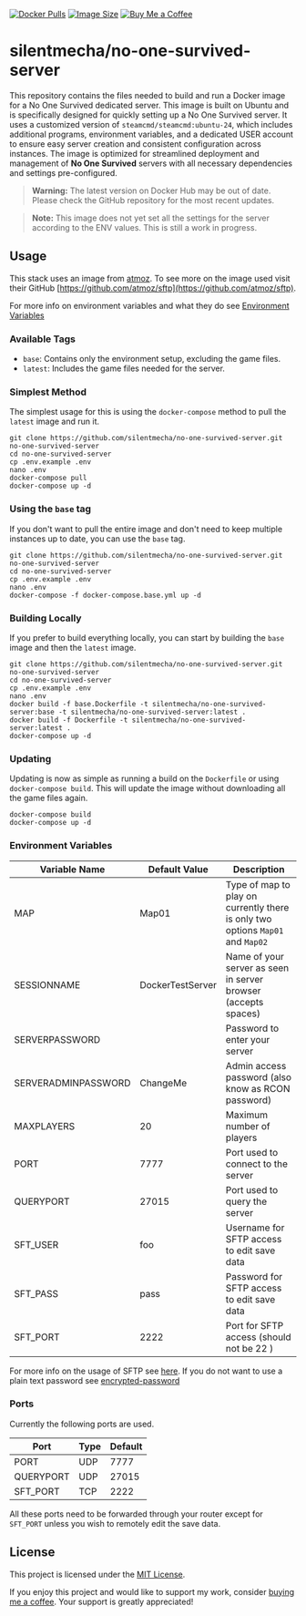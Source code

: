 [![Docker Pulls](https://img.shields.io/docker/pulls/silentmecha/no-one-survived-server.svg)](https://hub.docker.com/r/silentmecha/no-one-survived-server)
[![Image Size](https://img.shields.io/docker/image-size/silentmecha/no-one-survived-server/latest.svg)](https://hub.docker.com/r/silentmecha/no-one-survived-server)
[![Buy Me a Coffee](https://img.shields.io/badge/Buy%20Me%20a%20Coffee-donate-success?logo=buy-me-a-coffee&logoColor=white)](https://www.buymeacoffee.com/silent001)

# silentmecha/no-one-survived-server

This repository contains the files needed to build and run a Docker image for a No One Survived dedicated server. This image is built on Ubuntu and is specifically designed for quickly setting up a No One Survived server. It uses a customized version of `steamcmd/steamcmd:ubuntu-24`, which includes additional programs, environment variables, and a dedicated USER account to ensure easy server creation and consistent configuration across instances. The image is optimized for streamlined deployment and management of **No One Survived** servers with all necessary dependencies and settings pre-configured.

> **Warning:** The latest version on Docker Hub may be out of date. Please check the GitHub repository for the most recent updates.

> **Note:** This image does not yet set all the settings for the server according to the ENV values. This is still a work in progress.

## Usage

This stack uses an image from [atmoz](https://github.com/atmoz). To see more on the image used visit their GitHub [https://github.com/atmoz/sftp](https://github.com/atmoz/sftp).

For more info on environment variables and what they do see [Environment Variables](#environment-variables)

### Available Tags

- `base`: Contains only the environment setup, excluding the game files.
- `latest`: Includes the game files needed for the server.

### Simplest Method

The simplest usage for this is using the `docker-compose` method to pull the `latest` image and run it.

```console
git clone https://github.com/silentmecha/no-one-survived-server.git no-one-survived-server
cd no-one-survived-server
cp .env.example .env
nano .env
docker-compose pull
docker-compose up -d
```

### Using the `base` tag

If you don't want to pull the entire image and don't need to keep multiple instances up to date, you can use the `base` tag.

```console
git clone https://github.com/silentmecha/no-one-survived-server.git no-one-survived-server
cd no-one-survived-server
cp .env.example .env
nano .env
docker-compose -f docker-compose.base.yml up -d
```

### Building Locally

If you prefer to build everything locally, you can start by building the `base` image and then the `latest` image.

```console
git clone https://github.com/silentmecha/no-one-survived-server.git no-one-survived-server
cd no-one-survived-server
cp .env.example .env
nano .env
docker build -f base.Dockerfile -t silentmecha/no-one-survived-server:base -t silentmecha/no-one-survived-server:latest .
docker build -f Dockerfile -t silentmecha/no-one-survived-server:latest .
docker-compose up -d
```

### Updating

Updating is now as simple as running a build on the `Dockerfile` or using `docker-compose build`. This will update the image without downloading all the game files again.

```console
docker-compose build
docker-compose up -d
```

### Environment Variables

| Variable Name       | Default Value    | Description                                                                    |
|---------------------|------------------|--------------------------------------------------------------------------------|
| MAP                 | Map01            | Type of map to play on currently there is only two options `Map01` and `Map02` |
| SESSIONNAME         | DockerTestServer | Name of your server as seen in server browser (accepts spaces)                 |
| SERVERPASSWORD      |                  | Password to enter your server                                                  |
| SERVERADMINPASSWORD | ChangeMe         | Admin access password (also know as RCON password)                             |
| MAXPLAYERS          | 20               | Maximum number of players                                                      |
| PORT                | 7777             | Port used to connect to the server                                             |
| QUERYPORT           | 27015            | Port used to query the server                                                  |
| SFT_USER            | foo              | Username for SFTP access to edit save data                                     |
| SFT_PASS            | pass             | Password for SFTP access to edit save data                                     |
| SFT_PORT            | 2222             | Port for SFTP access (should not be 22 )                                       |

For more info on the usage of SFTP see [here](https://github.com/atmoz/sftp). If you do not want to use a plain text password see [encrypted-password](https://github.com/atmoz/sftp#encrypted-password)

### Ports
Currently the following ports are used.

| Port             | Type | Default |
| ---------------- | ---- | ------- |
| PORT             | UDP  | 7777    |
| QUERYPORT        | UDP  | 27015   |
| SFT_PORT         | TCP  | 2222    |

All these ports need to be forwarded through your router except for `SFT_PORT` unless you wish to remotely edit the save data.

## License

This project is licensed under the [MIT License](LICENSE).

If you enjoy this project and would like to support my work, consider [buying me a coffee](https://www.buymeacoffee.com/silent001). Your support is greatly appreciated!